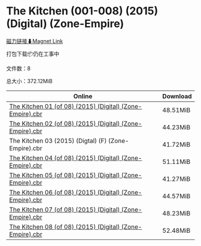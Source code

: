 # The Kitchen (001-008) (2015) (Digital) (Zone-Empire)

[磁力链接⬇Magnet Link](magnet:?xt=urn:btih:f44b423a003b0e24d231908957d074c5b0cb1201&dn=The%20Kitchen%20%28001-008%29%20%282015%29%20%28Digital%29%20%28Zone-Empire%29)

打包下载📦仍在工事中

文件数：8

总大小：372.12MiB

Online | Download
--- | ---
[The Kitchen 01 (of 08) (2015) (Digital) (Zone-Empire).cbr](https://github.com/alicewish/markdown/blob/master/comic/Kitchen-01-of-08-2015-Digital-Zone-Empire-cbr.md) | 48.51MiB
[The Kitchen 02 (of 08) (2015) (Digital) (Zone-Empire).cbr](https://github.com/alicewish/markdown/blob/master/comic/Kitchen-02-of-08-2015-Digital-Zone-Empire-cbr.md) | 44.23MiB
The Kitchen 03 (2015) (Digtal) (F) (Zone-Empire).cbr | 41.72MiB
[The Kitchen 04 (of 08) (2015) (Digital) (Zone-Empire).cbr](https://github.com/alicewish/markdown/blob/master/comic/Kitchen-04-of-08-2015-Digital-Zone-Empire-cbr.md) | 51.11MiB
[The Kitchen 05 (of 08) (2015) (Digital) (Zone-Empire).cbr](https://github.com/alicewish/markdown/blob/master/comic/Kitchen-05-of-08-2015-Digital-Zone-Empire-cbr.md) | 41.27MiB
[The Kitchen 06 (of 08) (2015) (Digital) (Zone-Empire).cbr](https://github.com/alicewish/markdown/blob/master/comic/Kitchen-06-of-08-2015-Digital-Zone-Empire-cbr.md) | 44.57MiB
[The Kitchen 07 (of 08) (2015) (Digital) (Zone-Empire).cbr](https://github.com/alicewish/markdown/blob/master/comic/Kitchen-07-of-08-2015-Digital-Zone-Empire-cbr.md) | 48.23MiB
[The Kitchen 08 (of 08) (2015) (Digital) (Zone-Empire).cbr](https://github.com/alicewish/markdown/blob/master/comic/Kitchen-08-of-08-2015-Digital-Zone-Empire-cbr.md) | 52.48MiB